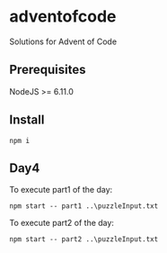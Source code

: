 # adventofcode
Solutions for Advent of Code

## Prerequisites

NodeJS >= 6.11.0

## Install

```
npm i
```

## Day4

To execute part1 of the day:

```
npm start -- part1 ..\puzzleInput.txt
```

To execute part2 of the day:

```
npm start -- part2 ..\puzzleInput.txt
```
